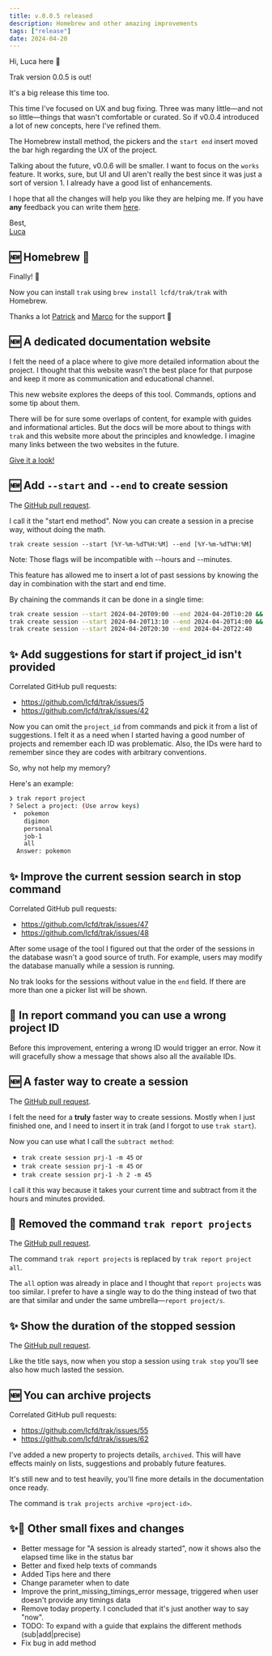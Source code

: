 ```yaml
---
title: v.0.0.5 released
description: Homebrew and other amazing improvements
tags: ["release"]
date: 2024-04-20
---
```


Hi, Luca here 👋

Trak version 0.0.5 is out!

It's a big release this time too.

This time I've focused on UX and bug fixing.
Three was many little—and not so little—things that wasn't comfortable or curated.
So if v0.0.4 introduced a lot of new concepts, here I've refined them.

The Homebrew install method, the pickers and the `start end` insert moved the bar high regarding the UX of the project.

Talking about the future, v0.0.6 will be smaller.
I want to focus on the `works` feature.
It works, sure, but UI and UI aren't really the best since it was just a sort of version 1.
I already have a good list of enhancements.

I hope that all the changes will help you like they are helping me.
If you have **any** feedback you can write them [here](https://github.com/lcfd/trak/discussions).

Best,<br> [Luca](https://lucafedrizzi.com)

## 🆕 Homebrew 🍺

Finally! 🎉

Now you can install `trak` using `brew install lcfd/trak/trak` with Homebrew.

Thanks a lot [Patrick](https://twitter.com/patrick91) and [Marco](https://github.com/buurro) for the support 💚

## 🆕 A dedicated documentation website

I felt the need of a place where to give more detailed information about the project.
I thought that this website wasn't the best place for that purpose and keep it more as communication and educational channel.

This new website explores the deeps of this tool.
Commands, options and some tip about them.

There will be for sure some overlaps of content, for example with guides and informational articles.
But the docs will be more about to things with `trak` and this website more about the principles and knowledge.
I imagine many links between the two websites in the future.

[Give it a look!](docs.usetrak.com)

## 🆕 Add `--start` and `--end` to create session

The [GitHub pull request](https://github.com/lcfd/trak/issues/38).

I call it the "start end method".
Now you can create a session in a precise way, without doing the math.

`trak create session --start [%Y-%m-%dT%H:%M] --end [%Y-%m-%dT%H:%M]`

Note: Those flags will be incompatible with --hours and --minutes.

This feature has allowed me to insert a lot of past sessions by knowing the day in combination with the start and end time.

By chaining the commands it can be done in a single time:

```bash
trak create session --start 2024-04-20T09:00 --end 2024-04-20T10:20 && \
trak create session --start 2024-04-20T13:10 --end 2024-04-20T14:00 && \
trak create session --start 2024-04-20T20:30 --end 2024-04-20T22:40
```

## ✨ Add suggestions for start if project_id isn't provided

Correlated GitHub pull requests:

- https://github.com/lcfd/trak/issues/5
- https://github.com/lcfd/trak/issues/42

Now you can omit the `project_id` from commands and pick it from a list of suggestions.
I felt it as a need when I started having a good number of projects and remember each ID was problematic.
Also, the IDs were hard to remember since they are codes with arbitrary conventions.

So, why not help my memory?

Here's an example:

```bash
❯ trak report project
? Select a project: (Use arrow keys)
 •  pokemon
    digimon
    personal
    job-1
    all
  Answer: pokemon
```

## ✨ Improve the current session search in stop command

Correlated GitHub pull requests:

- https://github.com/lcfd/trak/issues/47
- https://github.com/lcfd/trak/issues/48

After some usage of the tool I figured out that the order of the sessions in the database wasn't a good source of truth.
For example, users may modify the database manually while a session is running.

No trak looks for the sessions without value in the `end` field.
If there are more than one a picker list will be shown.

## 🐛 In report command you can use a wrong project ID

Before this improvement, entering a wrong ID would trigger an error.
Now it will gracefully show a message that shows also all the available IDs.

## 🆕 A faster way to create a session

The [GitHub pull request](https://github.com/lcfd/trak/issues/54).

I felt the need for a **truly** faster way to create sessions.
Mostly when I just finished one, and I need to insert it in trak (and I forgot to use `trak start`).

Now you can use what I call the `subtract method`:

- `trak create session prj-1 -m 45` or
- `trak create session prj-1 -m 45` or
- `trak create session prj-1 -h 2 -m 45 `

I call it this way because it takes your current time and subtract from it the hours and minutes provided.

## 🦣 Removed the command `trak report projects`

The [GitHub pull request](https://github.com/lcfd/trak/issues/59).

The command `trak report projects` is replaced by `trak report project all`.

The `all` option was already in place and I thought that `report projects` was too similar.
I prefer to have a single way to do the thing instead of two that are that similar and under the same umbrella—`report project/s`.

## ✨ Show the duration of the stopped session

The [GitHub pull request](https://github.com/lcfd/trak/issues/49).

Like the title says, now when you stop a session using `trak stop` you'll see also how much lasted the session.

## 🆕 You can archive projects

Correlated GitHub pull requests:

- https://github.com/lcfd/trak/issues/55
- https://github.com/lcfd/trak/issues/62

I've added a new property to projects details, `archived`.
This will have effects mainly on lists, suggestions and probably future features.

It's still new and to test heavily, you'll fine more details in the documentation once ready.

The command is `trak projects archive <project-id>`.

## ✨🐛 Other small fixes and changes

- Better message for "A session is already started", now it shows also the elapsed time like in the status bar
- Better and fixed help texts of commands
- Added Tips here and there
- Change parameter when to date
- Improve the print_missing_timings_error message, triggered when user doesn't provide any timings data
- Remove today property. I concluded that it's just another way to say "now".
- TODO: To expand with a guide that explains the different methods (sub|add|precise)
- Fix bug in add method
